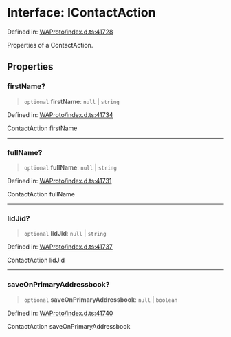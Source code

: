 # Interface: IContactAction

Defined in: [WAProto/index.d.ts:41728](https://github.com/Fokusdotid/Baileys/blob/4cdf75fe48f9b13e8084d341633612ce49e934bd/WAProto/index.d.ts#L41728)

Properties of a ContactAction.

## Properties

### firstName?

> `optional` **firstName**: `null` \| `string`

Defined in: [WAProto/index.d.ts:41734](https://github.com/Fokusdotid/Baileys/blob/4cdf75fe48f9b13e8084d341633612ce49e934bd/WAProto/index.d.ts#L41734)

ContactAction firstName

***

### fullName?

> `optional` **fullName**: `null` \| `string`

Defined in: [WAProto/index.d.ts:41731](https://github.com/Fokusdotid/Baileys/blob/4cdf75fe48f9b13e8084d341633612ce49e934bd/WAProto/index.d.ts#L41731)

ContactAction fullName

***

### lidJid?

> `optional` **lidJid**: `null` \| `string`

Defined in: [WAProto/index.d.ts:41737](https://github.com/Fokusdotid/Baileys/blob/4cdf75fe48f9b13e8084d341633612ce49e934bd/WAProto/index.d.ts#L41737)

ContactAction lidJid

***

### saveOnPrimaryAddressbook?

> `optional` **saveOnPrimaryAddressbook**: `null` \| `boolean`

Defined in: [WAProto/index.d.ts:41740](https://github.com/Fokusdotid/Baileys/blob/4cdf75fe48f9b13e8084d341633612ce49e934bd/WAProto/index.d.ts#L41740)

ContactAction saveOnPrimaryAddressbook
